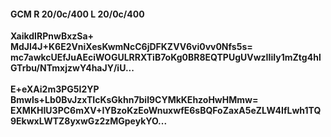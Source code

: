 #### GCM R 20/0c/400 L 20/0c/400
**XaikdIRPnwBxzSa+**<br/>**MdJl4J+K6E2VniXesKwmNcC6jDFKZVV6vi0vv0Nfs5s=**<br/>**mc7awkcUEfJuAEciWOGULRRXTiB7oKg0BR8EQTPUgUVwzIIiIy1mZtg4hlGTrbu/NTmxjzwY4haJY/iU...**<br/><br/>
**E+eXAi2m3PG5I2YP**<br/>**Bmwls+Lb0BvJzxTIcKsGkhn7bil9CYMkKEhzoHwHMmw=**<br/>**EXMKHIU3PC6mXV+IYBzoKzEoWnuxwfE6sBQFoZaxA5eZLW4IfLwh1TQ9EkwxLWTZ8yxwGz2zMGpeykYO...**